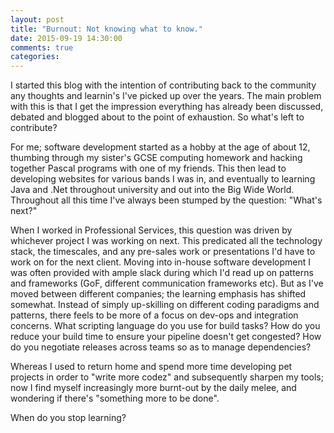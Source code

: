 ```yaml
---
layout: post
title: "Burnout: Not knowing what to know."
date: 2015-09-19 14:30:00
comments: true
categories:
---
```

I started this blog with the intention of contributing back to the community any thoughts and learnin's I've picked up
over the years.  The main problem with this is that I get the impression everything has already been discussed,
debated and blogged about to the point of exhaustion.  So what's left to contribute?

For me; software development started as a hobby at the age of about 12, thumbing through my sister's GCSE computing homework
and hacking together Pascal programs with one of my friends.  This then lead to developing websites for various bands I was
in, and eventually to learning Java and .Net throughout university and out into the Big Wide World.  Throughout all this time
I've always been stumped by the question: "What's next?"

When I worked in Professional Services, this question was driven by whichever project I was working on next.  This predicated
all the technology stack, the timescales, and any pre-sales work or presentations I'd have to work on for the next client.  Moving
into in-house software development I was often provided with ample slack during which I'd read up on patterns and frameworks (GoF,
different communication frameworks etc).  But as I've moved between different companies; the learning emphasis has shifted somewhat.
Instead of simply up-skilling on different coding paradigms and patterns, there feels to be more of a focus on dev-ops and 
integration concerns.  What scripting language do you use for build tasks?  How do you reduce your build time to ensure your pipeline
doesn't get congested?  How do you negotiate releases across teams so as to manage dependencies?

Whereas I used to return home and spend more time developing pet projects in order to "write more codez" and subsequently sharpen
my tools; now I find myself increasingly more burnt-out by the daily melee, and wondering if there's "something more to be done".


When do you stop learning?
